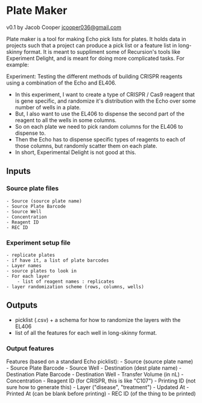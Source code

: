 # Plate Maker
v0.1
by Jacob Cooper
jcooper036@gmail.com
  
Plate maker is a tool for making Echo pick lists for plates. It holds data in projects such that a project can produce a pick list or a feature list in long-skinny format. It is meant to suppliment some of Recursion's tools like Experiment Delight, and is meant for doing more complicated tasks. For example:
  
Experiment: Testing the different methods of building CRISPR reagents using a combination of the Echo and EL406.
- In this experiment, I want to create a type of CRISPR / Cas9 reagent that is gene specific, and randomize it's distribution with the Echo over some number of wells in a plate.
- But, I also want to use the EL406 to dispense the second part of the reagent to all the wells in some columns. 
- So on each plate we need to pick random columns for the EL406 to dispense to.
- Then the Echo has to dispense specific types of reagents to each of those columns, but randomly scatter them on each plate.
- In short, Experimental Delight is not good at this.
## Inputs
### Source plate files
    - Source (source plate name)
    - Source Plate Barcode
    - Source Well
    - Concentration
    - Reagent ID
    - REC ID
### Experiment setup file
    - replicate plates
    - if have it, a list of plate barcodes
    - Layer names
    - source plates to look in
    - For each layer
        - list of reagent names : replicates
    - layer randomization scheme (rows, columns, wells)
## Outputs
- picklist (.csv) + a schema for how to randomize the layers with the EL406
- list of all the features for each well in long-skinny format.
### Output features
Features (based on a standard Echo picklist):
    - Source (source plate name)
    - Source Plate Barcode
    - Source Well
    - Destination (dest plate name)
    - Destination Plate Barcode
    - Destination Well
    - Transfer Volume (in nL)
    - Concentration
    - Reagent ID (for CRISPR, this is like "C107")
    - Printing ID (not sure how to generate this)
    - Layer ("disease", "treatment")
    - Updated At
    - Printed At (can be blank before printing)
    - REC ID (of the thing to be printed)



